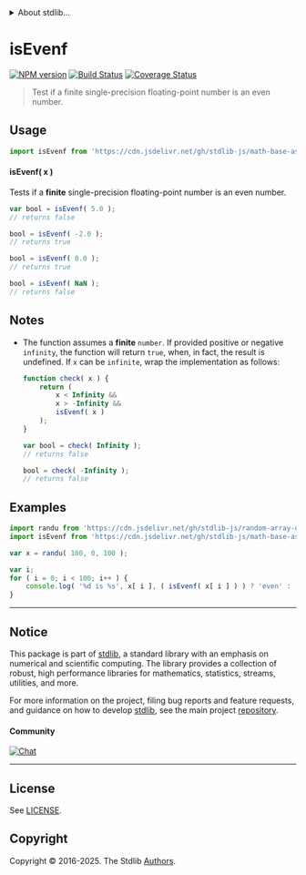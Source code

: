 <!--

@license Apache-2.0

Copyright (c) 2024 The Stdlib Authors.

Licensed under the Apache License, Version 2.0 (the "License");
you may not use this file except in compliance with the License.
You may obtain a copy of the License at

   http://www.apache.org/licenses/LICENSE-2.0

Unless required by applicable law or agreed to in writing, software
distributed under the License is distributed on an "AS IS" BASIS,
WITHOUT WARRANTIES OR CONDITIONS OF ANY KIND, either express or implied.
See the License for the specific language governing permissions and
limitations under the License.

-->


<details>
  <summary>
    About stdlib...
  </summary>
  <p>We believe in a future in which the web is a preferred environment for numerical computation. To help realize this future, we've built stdlib. stdlib is a standard library, with an emphasis on numerical and scientific computation, written in JavaScript (and C) for execution in browsers and in Node.js.</p>
  <p>The library is fully decomposable, being architected in such a way that you can swap out and mix and match APIs and functionality to cater to your exact preferences and use cases.</p>
  <p>When you use stdlib, you can be absolutely certain that you are using the most thorough, rigorous, well-written, studied, documented, tested, measured, and high-quality code out there.</p>
  <p>To join us in bringing numerical computing to the web, get started by checking us out on <a href="https://github.com/stdlib-js/stdlib">GitHub</a>, and please consider <a href="https://opencollective.com/stdlib">financially supporting stdlib</a>. We greatly appreciate your continued support!</p>
</details>

# isEvenf

[![NPM version][npm-image]][npm-url] [![Build Status][test-image]][test-url] [![Coverage Status][coverage-image]][coverage-url] <!-- [![dependencies][dependencies-image]][dependencies-url] -->

> Test if a finite single-precision floating-point number is an even number.



<section class="usage">

## Usage

```javascript
import isEvenf from 'https://cdn.jsdelivr.net/gh/stdlib-js/math-base-assert-is-evenf@deno/mod.js';
```

#### isEvenf( x )

Tests if a **finite** single-precision floating-point number is an even number.

```javascript
var bool = isEvenf( 5.0 );
// returns false

bool = isEvenf( -2.0 );
// returns true

bool = isEvenf( 0.0 );
// returns true

bool = isEvenf( NaN );
// returns false
```

</section>

<!-- /.usage -->

<section class="notes">

## Notes

-   The function assumes a **finite** `number`. If provided positive or negative `infinity`, the function will return `true`, when, in fact, the result is undefined. If `x` can be `infinite`, wrap the implementation as follows:

    ```javascript
    function check( x ) {
        return (
            x < Infinity &&
            x > -Infinity &&
            isEvenf( x )
        );
    }

    var bool = check( Infinity );
    // returns false

    bool = check( -Infinity );
    // returns false
    ```

</section>

<!-- /.notes -->

<section class="examples">

## Examples

<!-- eslint no-undef: "error" -->

```javascript
import randu from 'https://cdn.jsdelivr.net/gh/stdlib-js/random-array-discrete-uniform@deno/mod.js';
import isEvenf from 'https://cdn.jsdelivr.net/gh/stdlib-js/math-base-assert-is-evenf@deno/mod.js';

var x = randu( 100, 0, 100 );

var i;
for ( i = 0; i < 100; i++ ) {
    console.log( '%d is %s', x[ i ], ( isEvenf( x[ i ] ) ) ? 'even' : 'not even' );
}
```

</section>

<!-- /.examples -->

<!-- C interface documentation. -->



<!-- Section for related `stdlib` packages. Do not manually edit this section, as it is automatically populated. -->

<section class="related">

<!-- /.related -->

<!-- Section for all links. Make sure to keep an empty line after the `section` element and another before the `/section` close. -->


<section class="main-repo" >

* * *

## Notice

This package is part of [stdlib][stdlib], a standard library with an emphasis on numerical and scientific computing. The library provides a collection of robust, high performance libraries for mathematics, statistics, streams, utilities, and more.

For more information on the project, filing bug reports and feature requests, and guidance on how to develop [stdlib][stdlib], see the main project [repository][stdlib].

#### Community

[![Chat][chat-image]][chat-url]

---

## License

See [LICENSE][stdlib-license].


## Copyright

Copyright &copy; 2016-2025. The Stdlib [Authors][stdlib-authors].

</section>

<!-- /.stdlib -->

<!-- Section for all links. Make sure to keep an empty line after the `section` element and another before the `/section` close. -->

<section class="links">

[npm-image]: http://img.shields.io/npm/v/@stdlib/math-base-assert-is-evenf.svg
[npm-url]: https://npmjs.org/package/@stdlib/math-base-assert-is-evenf

[test-image]: https://github.com/stdlib-js/math-base-assert-is-evenf/actions/workflows/test.yml/badge.svg?branch=main
[test-url]: https://github.com/stdlib-js/math-base-assert-is-evenf/actions/workflows/test.yml?query=branch:main

[coverage-image]: https://img.shields.io/codecov/c/github/stdlib-js/math-base-assert-is-evenf/main.svg
[coverage-url]: https://codecov.io/github/stdlib-js/math-base-assert-is-evenf?branch=main

<!--

[dependencies-image]: https://img.shields.io/david/stdlib-js/math-base-assert-is-evenf.svg
[dependencies-url]: https://david-dm.org/stdlib-js/math-base-assert-is-evenf/main

-->

[chat-image]: https://img.shields.io/gitter/room/stdlib-js/stdlib.svg
[chat-url]: https://app.gitter.im/#/room/#stdlib-js_stdlib:gitter.im

[stdlib]: https://github.com/stdlib-js/stdlib

[stdlib-authors]: https://github.com/stdlib-js/stdlib/graphs/contributors

[umd]: https://github.com/umdjs/umd
[es-module]: https://developer.mozilla.org/en-US/docs/Web/JavaScript/Guide/Modules

[deno-url]: https://github.com/stdlib-js/math-base-assert-is-evenf/tree/deno
[deno-readme]: https://github.com/stdlib-js/math-base-assert-is-evenf/blob/deno/README.md
[umd-url]: https://github.com/stdlib-js/math-base-assert-is-evenf/tree/umd
[umd-readme]: https://github.com/stdlib-js/math-base-assert-is-evenf/blob/umd/README.md
[esm-url]: https://github.com/stdlib-js/math-base-assert-is-evenf/tree/esm
[esm-readme]: https://github.com/stdlib-js/math-base-assert-is-evenf/blob/esm/README.md
[branches-url]: https://github.com/stdlib-js/math-base-assert-is-evenf/blob/main/branches.md

[stdlib-license]: https://raw.githubusercontent.com/stdlib-js/math-base-assert-is-evenf/main/LICENSE

<!-- <related-links> -->

<!-- </related-links> -->

</section>

<!-- /.links -->
